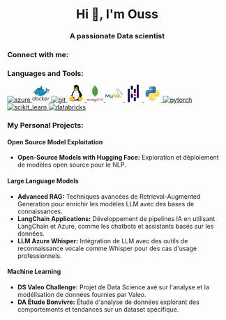 <h1 align="center">Hi 👋, I'm Ouss </h1>
<h3 align="center">A passionate Data scientist </h3>

<h3 align="left">Connect with me:</h3>
<p align="left">
</p>

<h3 align="left">Languages and Tools:</h3>
<p align="left"> 
  <a href="https://azure.microsoft.com/en-in/" target="_blank" rel="noreferrer"> 
    <img src="https://www.vectorlogo.zone/logos/microsoft_azure/microsoft_azure-icon.svg" alt="azure" width="40" height="40"/> 
  </a> 
  <a href="https://www.docker.com/" target="_blank" rel="noreferrer"> 
    <img src="https://raw.githubusercontent.com/devicons/devicon/master/icons/docker/docker-original-wordmark.svg" alt="docker" width="40" height="40"/> 
  </a> 
  <a href="https://git-scm.com/" target="_blank" rel="noreferrer"> 
    <img src="https://www.vectorlogo.zone/logos/git-scm/git-scm-icon.svg" alt="git" width="40" height="40"/> 
  </a> 
  <a href="https://www.linux.org/" target="_blank" rel="noreferrer"> 
    <img src="https://raw.githubusercontent.com/devicons/devicon/master/icons/linux/linux-original.svg" alt="linux" width="40" height="40"/> 
  </a> 
  <a href="https://www.mongodb.com/" target="_blank" rel="noreferrer"> 
    <img src="https://raw.githubusercontent.com/devicons/devicon/master/icons/mongodb/mongodb-original-wordmark.svg" alt="mongodb" width="40" height="40"/> 
  </a> 
  <a href="https://www.mysql.com/" target="_blank" rel="noreferrer"> 
    <img src="https://raw.githubusercontent.com/devicons/devicon/master/icons/mysql/mysql-original-wordmark.svg" alt="mysql" width="40" height="40"/> 
  </a> 
  <a href="https://pandas.pydata.org/" target="_blank" rel="noreferrer"> 
    <img src="https://raw.githubusercontent.com/devicons/devicon/2ae2a900d2f041da66e950e4d48052658d850630/icons/pandas/pandas-original.svg" alt="pandas" width="40" height="40"/> 
  </a> 
  <a href="https://www.python.org" target="_blank" rel="noreferrer"> 
    <img src="https://raw.githubusercontent.com/devicons/devicon/master/icons/python/python-original.svg" alt="python" width="40" height="40"/> 
  </a> 
  <a href="https://pytorch.org/" target="_blank" rel="noreferrer"> 
    <img src="https://www.vectorlogo.zone/logos/pytorch/pytorch-icon.svg" alt="pytorch" width="40" height="40"/> 
  </a> 
  <a href="https://scikit-learn.org/" target="_blank" rel="noreferrer"> 
    <img src="https://upload.wikimedia.org/wikipedia/commons/0/05/Scikit_learn_logo_small.svg" alt="scikit_learn" width="40" height="40"/> 
  </a> 
  <a href="https://www.databricks.com/" target="_blank" rel="noreferrer"> 
    <img src="https://upload.wikimedia.org/wikipedia/commons/6/63/Databricks_Logo.png" alt="databricks" width="40" height="40"/> 
  </a> 
</p>

<h3 align="left">My Personal Projects:</h3>

<h4 align="left">Open Source Model Exploitation</h4>
<ul>
  <li><b>Open-Source Models with Hugging Face:</b> Exploration et déploiement de modèles open source pour le NLP.</li>
</ul>

<h4 align="left">Large Language Models</h4>
<ul>
  <li><b>Advanced RAG:</b> Techniques avancées de Retrieval-Augmented Generation pour enrichir les modèles LLM avec des bases de connaissances.</li>
  <li><b>LangChain Applications:</b> Développement de pipelines IA en utilisant LangChain et Azure, comme les chatbots et assistants basés sur les données.</li>
  <li><b>LLM Azure Whisper:</b> Intégration de LLM avec des outils de reconnaissance vocale comme Whisper pour des cas d'usage professionnels.</li>
</ul>

<h4 align="left">Machine Learning</h4>
<ul>
  <li><b>DS Valeo Challenge:</b> Projet de Data Science axé sur l'analyse et la modélisation de données fournies par Valeo.</li>
  <li><b>DA Étude Bonvivre:</b> Étude d'analyse de données explorant des comportements et tendances sur un dataset spécifique.</li>
</ul>
